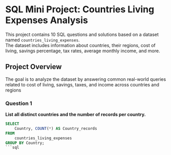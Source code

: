 # SQL Mini Project: Countries Living Expenses Analysis

This project contains 10 SQL questions and solutions based on a dataset named `countries_living_expenses`.  
The dataset includes information about countries, their regions, cost of living, savings percentage, tax rates, average monthly income, and more.

## Project Overview
The goal is to analyze the dataset by answering common real-world queries related to cost of living, savings, taxes, and income across countries and regions

### Question 1  
**List all distinct countries and the number of records per country.**

```sql
SELECT
    Country, COUNT(*) AS Country_records
FROM
    countries_living_expenses
GROUP BY Country;
```sql



